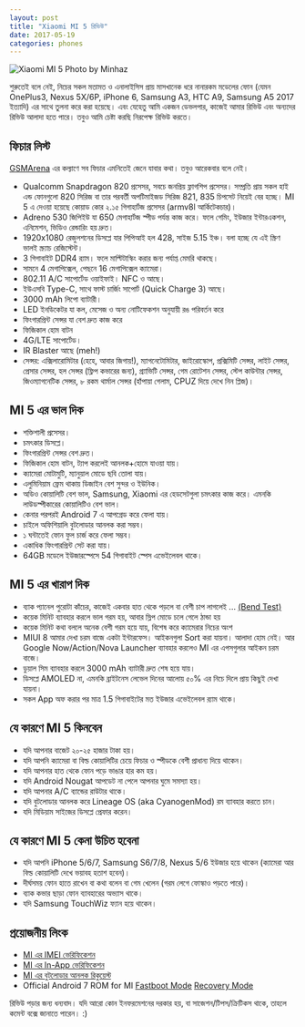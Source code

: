 ```yaml
---
layout: post
title: "Xiaomi MI 5 রিভিউ"
date: 2017-05-19
categories: phones
---
```


![Xiaomi MI 5 Photo by Minhaz](http://i.imgur.com/XccX3Pe.jpg)

শুরুতেই বলে নেই, নিচের সকল মতামত ও এনালাইসিস প্রায় মাসখানেক ধরে নানারকম মডেলের ফোন (যেমন OnePlus3, Nexus 5X/6P, iPhone 6, Samsung A3, HTC A9, Samsung A5 2017 ইত্যাদি) এর সাথে তুলনা করে করা হয়েছে। এবং যেহেতু আমি একজন ডেভলপার, কাজেই আমার রিভিউ এবং অন্যদের রিভিউ আলাদা হতে পারে। তবুও আমি চেষ্টা করছি নিরপেক্ষ রিভিউ করতে।

## ফিচার লিস্ট

[GSMArena](http://www.gsmarena.com/xiaomi_mi_5-6948.php) এর কল্যাণে সব ফিচার এমনিতেই জেনে যাবার কথা। তবুও আরেকবার বলে নেই।

* Qualcomm Snapdragon 820 প্রসেসর, সবচে জনপ্রিয় ফ্লাগশিপ প্রসেসর। সম্প্রতি প্রায় সকল হাই এন্ড ফোনগুলো 820 সিরিজ বা তার পরবর্তী অপটিমাইজড সিরিজ 821, 835 চিপসেট নিয়েই বের হচ্ছে। MI 5 এ দেওয়া হয়েছে কোয়াড কোর ২.১৫ গিগাহার্টজ প্রসেসর (armv8l আর্কিটেকচার)।
* Adreno 530 জিপিইউ যা 650 মেগাহার্টজ স্পীড পর্যন্ত কাজ করে। ফলে গেমিং, ইউজার ইন্টারএকশন, এনিমেশন, ভিডিও রেন্ডারিং হয় দ্রুত।
* 1920x1080 রেজুলশনের ডিসপ্লে যার পিপিআই হল 428, সাইজ 5.15 ইঞ্চ। বলা হচ্ছে যে এই স্ক্রিণ ভালই স্ক্র্যাচ রেজিস্টেন্ট।
* 3 গিগাবাইট DDR4 র‍্যাম। ফলে মাল্টিটাস্কিং করার জন্য পর্যাপ্ত মেমরি থাকছে।
* সামনে 4 মেগাপিক্সেল, পেছনে 16 মেগাপিক্সেল ক্যামেরা।
* 802.11 A/C সাপোর্টেড ওয়াইফাই। NFC ও আছে।
* ইউএসবি Type-C, সাথে ফাস্ট চার্জিং সাপোর্ট (Quick Charge 3) আছে।
* 3000 mAh লিপো ব্যাটারী।
* LED ইনডিকেটর যা কল, মেসেজ ও অন্য নোটিফেকশন অনুযায়ী রঙ পরিবর্তন করে
* ফিংগারপ্রিন্ট সেন্সর যা বেশ দ্রুত কাজ করে
* ফিজিকাল হোম বাটন
* 4G/LTE সাপোর্টেড।
* IR Blaster আছে (meh!)
* সেন্সর: এক্সিলারোমিটার (হেহে, আবার জিগায়!), ম্যাগনেটোমিটার, জাইরোস্কোপ, প্রক্সিমিটি সেন্সর, লাইট সেন্সর, প্রেসার সেন্সর, হল সেন্সর (ফ্লিপ কভারের জন্য), গ্র্যাভিটি সেন্সর, গেম রোটেশন সেন্সর, স্টেপ কাউন্টার সেন্সর, জিওম্যাগনেটিক সেন্সর, ৮ রকম থার্মাল সেন্সর (হাঁপায়া গেলাম, CPUZ দিয়ে দেখে নিন প্লিজ)।

## MI 5 এর ভাল দিক

* শক্তিশালী প্রসেসর।
* চমৎকার ডিসপ্লে।
* ফিংগারপ্রিন্ট সেন্সর বেশ দ্রুত।
* ফিজিকাল হোম বাটন, ট্যাপ করলেই আনলক+হোমে যাওয়া যায়।
* ক্যামেরা মোটামুটি, ম্যানুয়াল মোডে ছবি তোলা যায়।
* এলুমিনিয়াম ফ্রেম থাকায় ডিজাইন বেশ সুন্দর ও ইউনিক।
* অডিও কোয়ালিটি বেশ ভাল, Samsung, Xiaomi এর হেডসেটগুলা চমৎকার কাজ করে। এমনকি লাউডস্পীকারের কোয়ালিটিও বেশ ভাল।
* কেনার পরপরই Android 7 এ আপগ্রেড করে ফেলা যায়।
* চাইলে অফিশিয়ালি বুটলোডার আনলক করা সম্ভব।
* ১ ঘন্টাতেই ফোন ফুল চার্জ করে ফেলা সম্ভব।
* একাধিক ফিংগারপ্রিন্ট সেট করা যায়।
* 64GB মডেলে ইউজারস্পেসে 54 গিগাবাইট স্পেস এভেইলেবল থাকে।

## MI 5 এর খারাপ দিক

* ব্যাক প্যানেল পুরোটা কাঁচের, কাজেই একবার হাত থেকে পড়লে বা বেশী চাপ লাগলেই ... <a href="https://youtu.be/d2jav7UdQtE?t=1m52s">(Bend Test)</a>
* কয়েক মিনিট ব্যাবহার করলে ভাল গরম হয়, আবার স্লিপ মোডে চলে গেলে ঠান্ডা হয়
* কয়েক মিনিট কথা বললে অনেক বেশী গরম হয়ে যায়, বিশেষ করে ক্যামেরার নিচের অংশ
* MIUI 8 আমার দেখা চরম বাজে একটা ইন্টারফেস। আইকনগুলা Sort করা যায়না। আলাদা হোম নেই। আর Google Now/Action/Nova Launcher ব্যাবহার করলেও MI এর এপসগুলার আইকন চরম বাজে।
* ডুয়াল সিম ব্যাবহার করলে 3000 mAh ব্যাটারী দ্রুত শেষ হয়ে যায়।
* ডিসপ্লে AMOLED না, এমনকি ব্রাইটনেস লেভেল দিনের আল‌োয় ৫০% এর নিচে দিলে প্রায় কিছুই দেখা যায়না।
* সকল App অফ করার পর মাত্র 1.5 গিগাবাইটের মত ইউজার এভেইলেবল র‍্যাম থাকে।

## যে কারণে MI 5 কিনবেন

* যদি আপনার বাজেট ২০-২৫ হাজার টাকা হয়।
* যদি আপনি ক্যামেরা বা বিল্ড কোয়ালিটির চেয়ে ফিচার ও স্পীডকে বেশী প্রাধান্য দিয়ে থাকেন।
* যদি আপনার হাত থেকে ফোন পড়ে ভাঙার হার কম হয়।
* যদি Android Nougat আপডেট না পেলে আপনার ঘুমে সমস্যা হয়।
* যদি আপনার A/C ব্যান্ডের রাউটার থাকে।
* যদি বুটলোডার আনলক করে Lineage OS (aka CyanogenMod) রম ব্যাবহার করতে চান।
* যদি মিডিয়াম সাইজের ডিসপ্লে প্রেফার করেন।

## যে কারণে MI 5 কেনা উচিত হবেনা

* যদি আপনি iPhone 5/6/7, Samsung S6/7/8, Nexus 5/6 ইউজার হয়ে থাকেন (ক্যামেরা আর বিল্ড কোয়ালিটি দেখে ভয়াবহ হতাশ হবেন)।
* দীর্ঘসময় ফোন হাতে রাখেন বা কথা বলেন বা গেম খেলেন (গরম লেগে ফোস্কাও পড়তে পারে)।
* ব্যাক কভার ছাড়া ফোন ব্যাবহারের অভ্যাস থাকে।
* যদি Samsung TouchWiz ফ্যান হয়ে থাকেন।

## প্রয়োজনীয় লিংক

* [MI এর IMEI ভেরিফিকেশন](http://www.mi.com/verify/#imei_en)
* [MI এর In-App ভেরিফিকেশন](https://jd.mi.com/)
* [MI এর বুটলোডার আনলক রিকুয়েস্ট](http://en.miui.com/unlock/)
* Official Android 7 ROM for MI [Fastboot Mode](http://bigota.d.miui.com/V8.2.2.0.NAAMIEB/gemini_global_images_V8.2.2.0.NAAMIEB_20170407.0000.00_7.0_global_95e92d22eb.tgz) [Recovery Mode](http://bigota.d.miui.com/V8.2.2.0.NAAMIEB/miui_MI5Global_V8.2.2.0.NAAMIEB_b03a4b93ba_7.0.zip)

রিভিউ পড়ার জন্য ধন্যবাদ। যদি আরো কোন ইনফরমেশনের দরকার হয়, বা সাজেশন/টিপস/ক্রিটিকস থাকে, তাহলে কমেন্ট বক্সে জানাতে পারেন। :)
